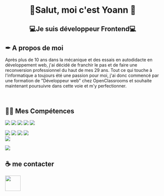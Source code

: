 <h1 align='center'>👋Salut, moi c'est Yoann 👋</h1>

<h2 align='center'>💻Je suis développeur Frontend💻</h2>

<h2>✒ A propos de moi</h2>

<p>Après plus de 10 ans dans la mécanique et des essais en autodidacte en développement web, j'ai décidé de franchir le pas et de faire une reconversion professionnel du haut de mes 29 ans. Tout ce qui touche à l'informatique a toujours été une passion pour moi, j'ai donc commencé par une formation de "Développeur web" chez OpenClassrooms et souhaite maintenant poursuivre dans cette voie et m'y perfectionner.</p><br>

<h2>👨‍💻 Mes Compétences</h2>


<img src="https://camo.githubusercontent.com/d63d473e728e20a286d22bb2226a7bf45a2b9ac6c72c59c0e61e9730bfe4168c/68747470733a2f2f696d672e736869656c64732e696f2f62616467652f48544d4c352d4533344632363f7374796c653d666f722d7468652d6261646765266c6f676f3d68746d6c35266c6f676f436f6c6f723d7768697465" /><nobr>
<img src="https://camo.githubusercontent.com/3a0f693cfa032ea4404e8e02d485599bd0d192282b921026e89d271aaa3d7565/68747470733a2f2f696d672e736869656c64732e696f2f62616467652f435353332d3135373242363f7374796c653d666f722d7468652d6261646765266c6f676f3d63737333266c6f676f436f6c6f723d7768697465" />
<img src="https://camo.githubusercontent.com/a8e58e87aaef704f1453c59ecdb5a3b9e91400a61f2a3d104c56446122fc9578/68747470733a2f2f696d672e736869656c64732e696f2f62616467652f536173732d4337363439343f7374796c653d666f722d7468652d6261646765266c6f676f3d73617373266c6f676f436f6c6f723d7768697465"/>
<img src="https://camo.githubusercontent.com/226b7091f273b59ae060037d0d939aaac27a22962dbc2f20b0ab9451f973a45a/68747470733a2f2f696d672e736869656c64732e696f2f62616467652f4a6176617363726970742d3332333333303f7374796c653d666f722d7468652d6261646765266c6f676f3d6a617661736372697074266c6f676f436f6c6f723d463744463145"/>
<img src="https://camo.githubusercontent.com/372b662f4b2de885acce0f4619ab56a4ed9259d577cbdac8933b293d6e6f9f3f/68747470733a2f2f696d672e736869656c64732e696f2f62616467652f7675656a732d2532333335343935652e7376673f7374796c653d666f722d7468652d6261646765266c6f676f3d767565646f746a73266c6f676f436f6c6f723d253233344643303844" />
       
<img src="https://camo.githubusercontent.com/d8c3fe2fd4d8109219f80a3e03fb7421b2057e0e21c4fd74df983e55003b1b8a/68747470733a2f2f696d672e736869656c64732e696f2f62616467652f53657175656c697a652d3333333333333f7374796c653d666f722d7468652d6261646765266c6f676f3d73657175656c697a65266c6f676f436f6c6f723d323337656239"/><nobr>
<img src="https://camo.githubusercontent.com/72e92f69f36703548704a9eeda2a9889c2756b5e08f01a9aec6e658c148d014e/68747470733a2f2f696d672e736869656c64732e696f2f62616467652f4d6f6e676f44422d3445413934423f7374796c653d666f722d7468652d6261646765266c6f676f3d6d6f6e676f6462266c6f676f436f6c6f723d7768697465" />
<img src="https://camo.githubusercontent.com/fdd42676c11aa8a4e4be8bc2b6644c0355b17f049957a1c613a559d91af93107/68747470733a2f2f696d672e736869656c64732e696f2f62616467652f4d7953514c2d3030356338333f7374796c653d666f722d7468652d6261646765266c6f676f3d6d7973716c266c6f676f436f6c6f723d7768697465" />
<img src="https://camo.githubusercontent.com/5570c2e81e8a9a8ef75662a9c3c2f58e5114c8423a31e3f3c2ff59ab9d1bf08b/68747470733a2f2f696d672e736869656c64732e696f2f62616467652f4e6f64654a732d3333393933333f7374796c653d666f722d7468652d6261646765266c6f676f3d6e6f6465646f746a73266c6f676f436f6c6f723d7768697465"/>  
<img src="https://camo.githubusercontent.com/cfbf9b01b8237970c8064e8af0dc14dd46fb21bfaf5f0654fccec0e9593722b6/68747470733a2f2f696d672e736869656c64732e696f2f62616467652f457870726573732e6a732d4545454545453f7374796c653d666f722d7468652d6261646765266c6f676f3d65787072657373266c6f676f436f6c6f723d626c61636b" />

<img src="https://camo.githubusercontent.com/f6d50128cb007f85916b7a899da5d94f654dce35a37331c8d28573aef46f4274/68747470733a2f2f696d672e736869656c64732e696f2f62616467652f6769746875622d2532333132313031312e7376673f7374796c653d666f722d7468652d6261646765266c6f676f3d676974687562266c6f676f436f6c6f723d7768697465" />
<br>      
       
<h2>☕ me contacter</h2>

<a href="https://www.linkedin.com/in/yoann-poulain-1a6289153/">
  <img src="https://cdn.jsdelivr.net/gh/devicons/devicon/icons/linkedin/linkedin-original.svg" width="50px"/>
</a>
